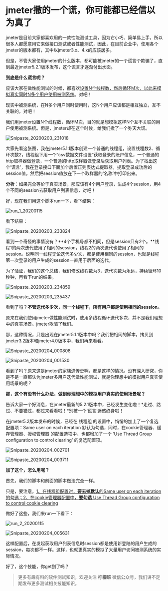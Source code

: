 # jmeter撒的一个谎，你可能都已经信以为真了

jmeter是目前大家都喜欢用的一款性能测试工具，因为它小巧、简单易上手，所以很多人都愿意用它来做接口测试或者性能测试，因此，在目前企业中，使用各个jmeter的版本都有，其中以jmeter3.x、4.x的应该居多。

但是，不管大家使用jmeter的什么版本，都可能被jmeter的一个谎言个欺骗了，直到最近jmeter5.2.1版本发布，这个谎言才逐渐付出水面。

**到底是什么谎言呢？**

应该大家在做性能测试的时候，都喜欢<u>设置N个线程数，然后循环M次，以此来模拟真实同时N多个用户使用被测系统</u>。对吧！

现实中被测系统，在N多个用户同时使用时，这N个用户应该都是相互独立，互不关联的，对吧！

我们用jmeter设置N个线程数，循环M次，目的就是想模拟这样N个互不关联的用户使用被测系统。但是，jmeter却在这个时候，给我们撒了一个弥天大谎。

![Snipaste_20200203_231018](image/Snipaste_20200203_231018.png)

大家先看这张图，我在jmeter5.1.1版本创建一个普通的线程组，设置线程数2、循环次数2，线程组下用一个“csv数据文件设置”获取登录的账户信息，一个普通的http取样器做登录，一个普通的http取样器做登录后获取用户列表。为了找出这个‘谎言’，我在登录接口下面加个后置正则表达式提取器，提取登录成功后的session值，然后把session值放在下一个取样器的‘名称’中打印出来。

**分析**：如果完全等价于真实场景，那应该有4个用户登录，生成4个session，用4个不同的session去获取用户列表信息，对吧！

好，现在我们用这个脚本run一下，看下结果：

![run_1_20200115](image/run_1_20200115.gif)

看下结果：

![Snipaste_20200203_233824](image/Snipaste_20200203_233824.png)

看到一个奇怪的事情没有？**4个手机号都不相同，但是session只有2个。**线程1的两次迭代使用了相同的session，线程2的两次迭代也使用了相同的session。说明同一线程无论迭代多少次，都是使用相同的session，也就是线程第一次登录的用户生成的session一直用于后面的迭代。

为了验证，我们的这个总结，我们修改线程数为3，迭代次数为永远，持续循环10秒钟，再看下run的结果。

![Snipaste_20200203_234859](image/Snipaste_20200203_234859.png)

![Snipaste_20200203_235437](image/Snipaste_20200203_235437.png)

看到了吗？**不管迭代多少次，同一个线程下，所有用户都是使用相同的session。**

原来在我们使用jmeter做性能测试时，使用多线程循环迭代多次，并不是我们理想中的真实场景。jmeter欺骗了我们。

那，这种情况，只是出现在jmeter5.1.1版本中吗？我们把相同的脚本，拷贝到jmeter3.2版本和jmeter4.0版本中，我们再来看看。

![Snipaste_20200204_000808](image/Snipaste_20200204_000808.png)

![Snipaste_20200204_001530](image/Snipaste_20200204_001530.png)

看到了吗？原来这是jmeter的家族遗传史啊，都是这样的情况。没有深入研究，你是不是一直都认为jmeter多用户迭代做性能测试，就是你理想中的模拟用户真实使用场景的呢？

**那，这个有没有什么办法，做到你理想中的模拟用户真实的使用场景呢？**

告诉大家一个好消息，在jmeter最新的5.2.1版本中，已经发生变化啦！*走过、路过、不要错过，都过来看看啦！*别被一个‘谎言’迷惑终身啦！

在jmeter5.2版本发布的时候，已经在 线程组 的设置中，悄悄的加上了一个复选配置项：Same user on each iteration 默认为勾选，同时，在cookie管理器、缓存管理器、授权管理器 的配置选项中，也都增加了一个 ‘Use Thread Group configuration to control clearing’ 的复选配置项。

![Snipaste_20200204_002701](image/Snipaste_20200204_002701.png)

![Snipaste_20200204_003711](image/Snipaste_20200204_003711.png)

**加了这个，怎么用呢？**

首先，我们的脚本和前面的脚本做法完全一样。

只是，要注意，<u>1、在线程组配置时，**要去掉默认**的Same user on each iteration 的勾选；2、在cookie管理器配置中，**要勾选** Use Thread Group configuration to control cookie clearing</u>

做好了这些，我们来run一下看下：

![run_2_20200115](image/run_2_20200115.gif)

![Snipaste_20200204_005631](image/Snipaste_20200204_005631.png)

这样配置后，在发起获取用户列表信息时session都是使用新登陆的用户生成的session，每次都不一样。这样，也就更真实的模拟了大量用户访问被测系统的实际情况。

好了，这个技能，你get到了吗？

> 更多有趣有料的软件测试知识，欢迎关注 **柠檬班** 微信公众号，我们讲不定期发布更多测试相关技能知识。
